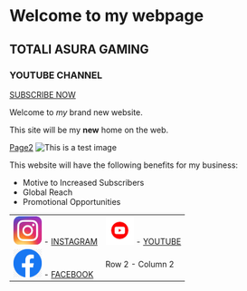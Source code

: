 <!DOCTYPE html>
<html>
<head>
<title>My First Webpage</title>
<meta charset="UTF-8">
<meta name="description" content="This is my first website. It includes lots of information about my life."> 
</head>
<body> 
<h1>Welcome to my webpage</h1> 
<h2>TOTALI ASURA GAMING</h2>
<h3>YOUTUBE CHANNEL</h3>
<a href="https://www.youtube.com/@totaliasuragaming/">SUBSCRIBE NOW</a>

<p>Welcome to <em>my</em> brand new website.</p>
<p>This site will be my <strong>new</strong> home on the web.</p>
<a href="/page2.html">Page2</a>
<img src="C:\Users\bs352\Desktop\image.jpg.jpg" alt="This is a test image" height="100" width="100">
<p>This website will have the following benefits for my business:</p>

<ul>
<li>Motive to Increased Subscribers </li>
<li>Global Reach</li>
<li>Promotional Opportunities</li>
</ul>

<table> 
<tr> 
<td><img src="download.jfif" alt="this is a test image" height="50" width="50"> - <a href="https://www.instagram.com/heart.is.life__/">INSTAGRAM</a></td>
<td><img src="download (2).png" alt="this is a test image" height="50" widht="50">  - <a href="https://www.youtube.com/channel/UCr4EQ6Im-OrrmKmQeMjAlKQ/">YOUTUBE</a> </td>
</tr>
<tr>
<td><img src="download.png" alt="this is a test image" height="50" widht="50" > - <a href="https://www.facebook.com/sarvan.kummar.16/">FACEBOOK</a> </td>
<td>Row 2 - Column 2</td>
</tr> 
</table> 
</body> 
</html>



